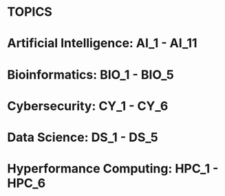  # **TOPICS**
# Artificial Intelligence: AI_1 - AI_11
# Bioinformatics: BIO_1 - BIO_5
# Cybersecurity: CY_1 - CY_6
# Data Science: DS_1 - DS_5
# Hyperformance Computing: HPC_1 - HPC_6
